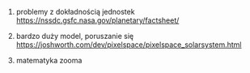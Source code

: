 

1. problemy z dokładnością jednostek
   https://nssdc.gsfc.nasa.gov/planetary/factsheet/

2. bardzo duży model, poruszanie się
   https://joshworth.com/dev/pixelspace/pixelspace_solarsystem.html

3. matematyka zooma